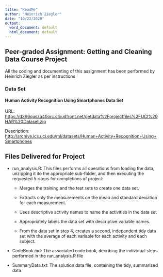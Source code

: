 ```yaml
---
title: "ReadMe"
author: "Heinrich Ziegler"
date: "10/22/2020"
output:
  word_document: default
  html_document: default
---
```


## Peer-graded Assignment: Getting and Cleaning Data Course Project

All the coding and documenting of this assignment has been performed by Heinrich Ziegler as per instructions

### Data Set
#### Human Activity Recognition Using Smartphones Data Set

URL: https://d396qusza40orc.cloudfront.net/getdata%2Fprojectfiles%2FUCI%20HAR%20Dataset.zip

Description: http://archive.ics.uci.edu/ml/datasets/Human+Activity+Recognition+Using+Smartphones

## Files Delivered for Project

- run_analysis.R: This files performs all operations from loading the data, unzipping it ito the appropriate sub-folder, and then executing the requested 5-steps for completions of project:

  - Merges the training and the test sets to create one data set.

  - Extracts only the measurements on the mean and standard deviation for each measurement.

  - Uses descriptive activity names to name the activities in the data set

  - Appropriately labels the data set with descriptive variable names.

  - From the data set in step 4, creates a second, independent tidy data set with the average of each variable for each activity and each subject.
 
- CodeBook.md: The associated code book, decribing the individual steps performed in the run_analysis.R file

- SummaryData.txt: The solution data file, containing the tidy, summarized data
